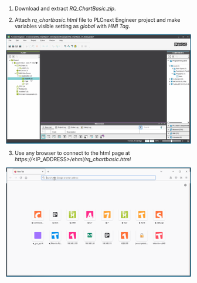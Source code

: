 1. Download and extract _RQ_ChartBasic.zip_.

2. Attach _rq_chartbasic.html_ file to PLCnext Engineer project and make variables visible setting as _global_ with _HMI Tag_.

<p align="center">
<img src="RQ_ChartBasic_plcne.gif"/>
</p>

3. Use any browser to connect to the html page at _https://_<IP_ADDRESS>_/ehmi/rq_chartbasic.html_

<p align="center">
<img src="RQ_ChartBasic_browser.gif"/>
</p>
